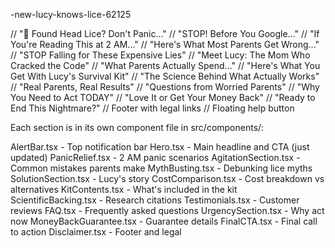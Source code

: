 -new-lucy-knows-lice-62125

<AlertBar />                    // "🚨 Found Head Lice? Don't Panic..."
<Hero onPurchase={handlePurchase} />           // "STOP! Before You Google..."
<PanicRelief />                 // "If You're Reading This at 2 AM..."
<AgitationSection />            // "Here's What Most Parents Get Wrong..."
<MythBusting />                 // "STOP Falling for These Expensive Lies"
<SolutionSection />             // "Meet Lucy: The Mom Who Cracked the Code"
<CostComparison />              // "What Parents Actually Spend..."
<KitContents onPurchase={handlePurchase} />   // "Here's What You Get With Lucy's Survival Kit"
<ScientificBacking />           // "The Science Behind What Actually Works"
<Testimonials />                // "Real Parents, Real Results"
<FAQ />                         // "Questions from Worried Parents"
<UrgencySection />              // "Why You Need to Act TODAY"
<MoneyBackGuarantee />          // "Love It or Get Your Money Back"
<FinalCTA onPurchase={handlePurchase} />      // "Ready to End This Nightmare?"
<Disclaimer />                  // Footer with legal links
<FloatingCharacter />           // Floating help button

Each section is in its own component file in src/components/:

AlertBar.tsx - Top notification bar
Hero.tsx - Main headline and CTA (just updated)
PanicRelief.tsx - 2 AM panic scenarios
AgitationSection.tsx - Common mistakes parents make
MythBusting.tsx - Debunking lice myths
SolutionSection.tsx - Lucy's story
CostComparison.tsx - Cost breakdown vs alternatives
KitContents.tsx - What's included in the kit
ScientificBacking.tsx - Research citations
Testimonials.tsx - Customer reviews
FAQ.tsx - Frequently asked questions
UrgencySection.tsx - Why act now
MoneyBackGuarantee.tsx - Guarantee details
FinalCTA.tsx - Final call to action
Disclaimer.tsx - Footer and legal